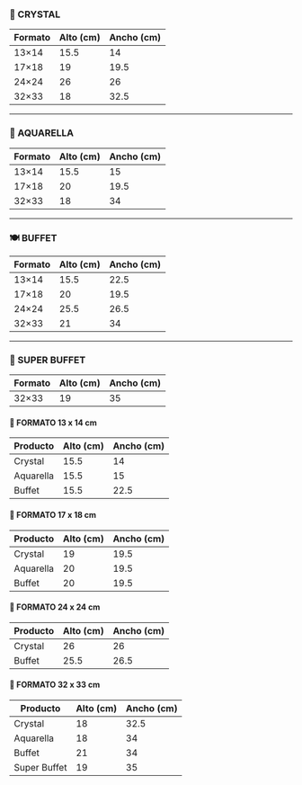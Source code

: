  ### **🧻 CRYSTAL**  
| Formato  | Alto (cm) | Ancho (cm) |  
|----------|----------|-----------|  
| 13×14    | 15.5     | 14        |  
| 17×18    | 19       | 19.5      |  
| 24×24    | 26       | 26        |  
| 32×33    | 18       | 32.5      |  

---

### **🎨 AQUARELLA**  
| Formato  | Alto (cm) | Ancho (cm) |  
|----------|----------|-----------|  
| 13×14    | 15.5     | 15        |  
| 17×18    | 20       | 19.5      |  
| 32×33    | 18       | 34        |  

---

### **🍽️ BUFFET**  
| Formato  | Alto (cm) | Ancho (cm) |  
|----------|----------|-----------|  
| 13×14    | 15.5     | 22.5      |  
| 17×18    | 20       | 19.5      |  
| 24×24    | 25.5     | 26.5      |  
| 32×33    | 21       | 34        |  

---

### **🌟 SUPER BUFFET**  
| Formato  | Alto (cm) | Ancho (cm) |  
|----------|----------|-----------|  
| 32×33    | 19       | 35        | 


#### **🔸 FORMATO 13 x 14 cm**  
| Producto   | Alto (cm) | Ancho (cm) |  
|------------|----------|-----------|  
| Crystal    | 15.5     | 14        |  
| Aquarella  | 15.5     | 15        |  
| Buffet     | 15.5     | 22.5      |  

#### **🔸 FORMATO 17 x 18 cm**  
| Producto   | Alto (cm) | Ancho (cm) |  
|------------|----------|-----------|  
| Crystal    | 19       | 19.5      |  
| Aquarella  | 20       | 19.5      |  
| Buffet     | 20       | 19.5      |  

#### **🔸 FORMATO 24 x 24 cm**  
| Producto   | Alto (cm) | Ancho (cm) |  
|------------|----------|-----------|  
| Crystal    | 26       | 26        |  
| Buffet     | 25.5     | 26.5      |  

#### **🔸 FORMATO 32 x 33 cm**  
| Producto     | Alto (cm) | Ancho (cm) |  
|--------------|----------|-----------|  
| Crystal      | 18       | 32.5      |  
| Aquarella    | 18       | 34        |  
| Buffet       | 21       | 34        |  
| Super Buffet | 19       | 35        |
